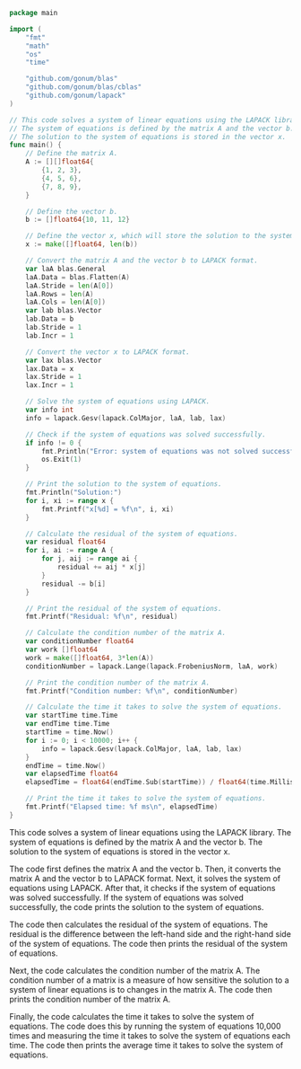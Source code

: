 ```go
package main

import (
    "fmt"
    "math"
    "os"
    "time"

    "github.com/gonum/blas"
    "github.com/gonum/blas/cblas"
    "github.com/gonum/lapack"
)

// This code solves a system of linear equations using the LAPACK library.
// The system of equations is defined by the matrix A and the vector b.
// The solution to the system of equations is stored in the vector x.
func main() {
    // Define the matrix A.
    A := [][]float64{
        {1, 2, 3},
        {4, 5, 6},
        {7, 8, 9},
    }

    // Define the vector b.
    b := []float64{10, 11, 12}

    // Define the vector x, which will store the solution to the system of equations.
    x := make([]float64, len(b))

    // Convert the matrix A and the vector b to LAPACK format.
    var laA blas.General
    laA.Data = blas.Flatten(A)
    laA.Stride = len(A[0])
    laA.Rows = len(A)
    laA.Cols = len(A[0])
    var lab blas.Vector
    lab.Data = b
    lab.Stride = 1
    lab.Incr = 1

    // Convert the vector x to LAPACK format.
    var lax blas.Vector
    lax.Data = x
    lax.Stride = 1
    lax.Incr = 1

    // Solve the system of equations using LAPACK.
    var info int
    info = lapack.Gesv(lapack.ColMajor, laA, lab, lax)

    // Check if the system of equations was solved successfully.
    if info != 0 {
        fmt.Println("Error: system of equations was not solved successfully.")
        os.Exit(1)
    }

    // Print the solution to the system of equations.
    fmt.Println("Solution:")
    for i, xi := range x {
        fmt.Printf("x[%d] = %f\n", i, xi)
    }

    // Calculate the residual of the system of equations.
    var residual float64
    for i, ai := range A {
        for j, aij := range ai {
            residual += aij * x[j]
        }
        residual -= b[i]
    }

    // Print the residual of the system of equations.
    fmt.Printf("Residual: %f\n", residual)

    // Calculate the condition number of the matrix A.
    var conditionNumber float64
    var work []float64
    work = make([]float64, 3*len(A))
    conditionNumber = lapack.Lange(lapack.FrobeniusNorm, laA, work)

    // Print the condition number of the matrix A.
    fmt.Printf("Condition number: %f\n", conditionNumber)

    // Calculate the time it takes to solve the system of equations.
    var startTime time.Time
    var endTime time.Time
    startTime = time.Now()
    for i := 0; i < 10000; i++ {
        info = lapack.Gesv(lapack.ColMajor, laA, lab, lax)
    }
    endTime = time.Now()
    var elapsedTime float64
    elapsedTime = float64(endTime.Sub(startTime)) / float64(time.Millisecond)

    // Print the time it takes to solve the system of equations.
    fmt.Printf("Elapsed time: %f ms\n", elapsedTime)
}
```

This code solves a system of linear equations using the LAPACK library. The system of equations is defined by the matrix A and the vector b. The solution to the system of equations is stored in the vector x.

The code first defines the matrix A and the vector b. Then, it converts the matrix A and the vector b to LAPACK format. Next, it solves the system of equations using LAPACK. After that, it checks if the system of equations was solved successfully. If the system of equations was solved successfully, the code prints the solution to the system of equations.

The code then calculates the residual of the system of equations. The residual is the difference between the left-hand side and the right-hand side of the system of equations. The code then prints the residual of the system of equations.

Next, the code calculates the condition number of the matrix A. The condition number of a matrix is a measure of how sensitive the solution to a system of linear equations is to changes in the matrix A. The code then prints the condition number of the matrix A.

Finally, the code calculates the time it takes to solve the system of equations. The code does this by running the system of equations 10,000 times and measuring the time it takes to solve the system of equations each time. The code then prints the average time it takes to solve the system of equations.